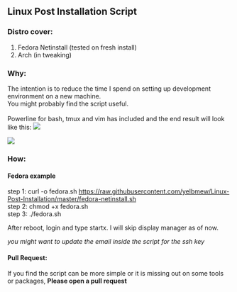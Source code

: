 ## Linux Post Installation Script
### Distro cover:
1. Fedora Netinstall (tested on fresh install)
2. Arch (in tweaking)


### Why:
The intention is to reduce the time I spend on setting up development environment on a new machine. <br />
You might probably find the script useful. <br />
<br />
Powerline for bash, tmux and vim has included and the end result will look like this:
![](https://i.imgur.com/8Z1sEVp.png)

![](https://i.imgur.com/iJBVGYR.png)

### How:

#### Fedora example
step 1: curl -o fedora.sh https://raw.githubusercontent.com/yelbmew/Linux-Post-Installation/master/fedora-netinstall.sh  <br />
step 2: chmod +x fedora.sh <br />
step 3: ./fedora.sh <br />

After reboot, login and type startx. I will skip display manager as of now.

*you might want to update the email inside the script for the ssh key*

#### Pull Request:
If you find the script can be more simple or it is missing out on some tools or packages, **Please open a pull request**
